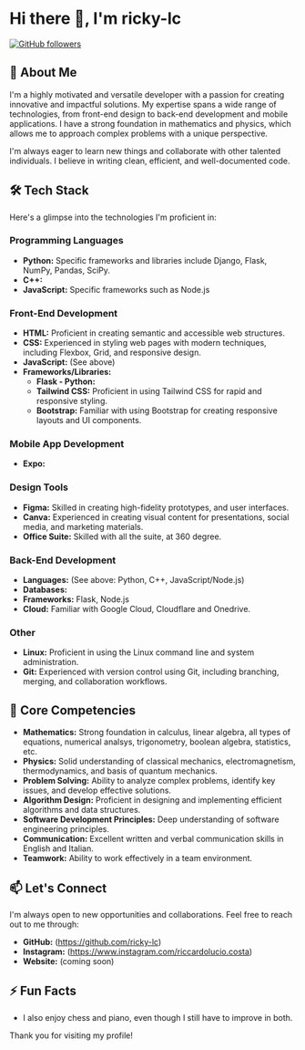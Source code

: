 # Hi there 👋, I'm ricky-lc

[![GitHub followers](https://img.shields.io/github/followers/ricky-lc?label=Follow&style=social)](https://github.com/ricky-lc)
## 🚀 About Me

I'm a highly motivated and versatile developer with a passion for creating innovative and impactful solutions. My expertise spans a wide range of technologies, from front-end design to back-end development and mobile applications. I have a strong foundation in mathematics and physics, which allows me to approach complex problems with a unique perspective.

I'm always eager to learn new things and collaborate with other talented individuals. I believe in writing clean, efficient, and well-documented code.

## 🛠️ Tech Stack

Here's a glimpse into the technologies I'm proficient in:

### Programming Languages
* **Python:** Specific frameworks and libraries include Django, Flask, NumPy, Pandas, SciPy.
* **C++:**
* **JavaScript:** Specific frameworks such as Node.js

### Front-End Development

* **HTML:** Proficient in creating semantic and accessible web structures.
* **CSS:** Experienced in styling web pages with modern techniques, including Flexbox, Grid, and responsive design.
* **JavaScript:** (See above)
* **Frameworks/Libraries:**
    * **Flask - Python:**
    * **Tailwind CSS:** Proficient in using Tailwind CSS for rapid and responsive styling.
    * **Bootstrap:** Familiar with using Bootstrap for creating responsive layouts and UI components.

### Mobile App Development

* **Expo:**

### Design Tools

* **Figma:** Skilled in creating high-fidelity prototypes, and user interfaces.
* **Canva:** Experienced in creating visual content for presentations, social media, and marketing materials.
* **Office Suite:** Skilled with all the suite, at 360 degree.

### Back-End Development

* **Languages:** (See above: Python, C++, JavaScript/Node.js)
* **Databases:**
* **Frameworks:** Flask, Node.js
* **Cloud:** Familiar with Google Cloud, Cloudflare and Onedrive.

### Other

* **Linux:** Proficient in using the Linux command line and system administration.
* **Git:** Experienced with version control using Git, including branching, merging, and collaboration workflows.

## 🧠 Core Competencies

* **Mathematics:** Strong foundation in calculus, linear algebra, all types of equations, numerical analsys, trigonometry, boolean algebra, statistics, etc.
* **Physics:** Solid understanding of classical mechanics, electromagnetism, thermodynamics, and basis of quantum mechanics.
* **Problem Solving:** Ability to analyze complex problems, identify key issues, and develop effective solutions.
* **Algorithm Design:** Proficient in designing and implementing efficient algorithms and data structures.
* **Software Development Principles:** Deep understanding of software engineering principles.
* **Communication:** Excellent written and verbal communication skills in English and Italian.
* **Teamwork:** Ability to work effectively in a team environment.

## 📫 Let's Connect

I'm always open to new opportunities and collaborations. Feel free to reach out to me through:

* **GitHub:** \(https://github.com/ricky-lc)
* **Instagram:** \(https://www.instagram.com/riccardolucio.costa)
* **Website:** \(coming soon)

## ⚡ Fun Facts

* I also enjoy chess and piano, even though I still have to improve in both.

Thank you for visiting my profile!
